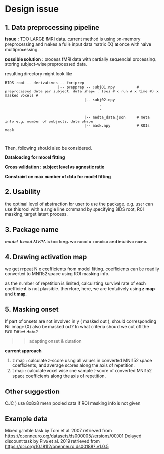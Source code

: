 # Design issue


## 1. Data preprocessing pipeline

**issue** : TOO LARGE fMRI data. current method is using on-memory preprocessing and makes a fulle input data matrix (X) at once with naive multiprocessing.

**possible solution** : process fMRI data with partially sequencial processing, storing subject-wise preprocessed data.

resulting directory might look like

```
BIDS root -- derivatives -- fmriprep
                        |-- prepprep -- subj01.npy          # preprocessed data per subject. data shape : (ses # x run # x time #) x masked voxels #
                                    |-- subj02.npy
                                           .
                                           .
                                           
                                    |-- medta_data.json     # meta info e.g. number of subjects, data shape
                                    |-- mask.npy            # ROIs mask
                                           
                          

```

Then, following should also be considered. 

**Dataloading for model fitting**

**Cross validation : subject level vs agnostic ratio**

**Constraint on max number of data for model fitting**



## 2. Usability

the optimal level of abstraction for user to use the package. e.g. user can use this tool with a single line command by specifying BIDS root, ROI masking, target latent process.

## 3. Package name

_model-based MVPA_ is too long. we need a concise and intuitive name. 

## 4. Drawing activation map

we get repeat N x coefficients from model fitting. coefficients can be readily converted to MNI152 space using ROI masking info. 

as the number of repetition is limited, calculating survival rate of each coefficient is not plausible. therefore, here, we are tentatively using **z map** and **t map**.

## 5. Masking onset

If part of onsets are not involved in y ( masked out ), should corresponding Nii image (X) also be masked out? In what criteria should we cut off the BOLDified data?

>> adapting onset & duration

**current approach** 


1) z map : calculate z-score using all values in converted MNI152 space coefficients, and average scores along the axis of repetition. 
2) t map : calculate voxel wise one sample t-score of converted MNI152 space coefficients along the axis of repetition.

## Other suggestion

CJC ) use 8x8x8 mean pooled data if ROI masking info is not given.

##  Example data

Mixed gamble task by Tom et al. 2007 retrieved from https://openneuro.org/datasets/ds000005/versions/00001
Delayed discount task by Piva et al. 2019 retrieved from https://doi.org/10.18112/openneuro.ds001882.v1.0.5
